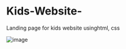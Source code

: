 # Kids-Website-
Landing page for kids website usinghtml, css


![image](https://github.com/user-attachments/assets/246be6d0-a565-4d35-99dd-91a8588ff754)
